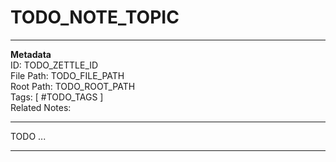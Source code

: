 # TODO_NOTE_TOPIC  
---
**Metadata**  
ID: TODO_ZETTLE_ID  
File Path: TODO_FILE_PATH  
Root Path: TODO_ROOT_PATH  
Tags: [ #TODO_TAGS ]  
Related Notes:  

---
 
TODO ...

---

